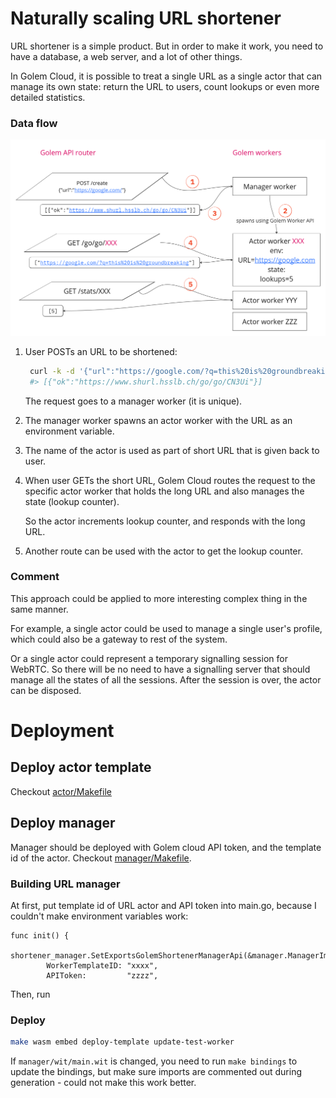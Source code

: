 
# Naturally scaling URL shortener

URL shortener is a simple product.
But in order to make it work, you need to have a database, a web server, and a lot of other things.

In Golem Cloud, it is possible to treat a single URL as a single actor that
can manage its own state: return the URL to users, count lookups or even more detailed statistics.

### Data flow

![dataflow.png](dataflow.png)

1. User POSTs an URL to be shortened:
   ```bash
    curl -k -d '{"url":"https://google.com/?q=this%20is%20groundbreaking"}' https://www.shurl.hsslb.ch/create
    #> [{"ok":"https://www.shurl.hsslb.ch/go/go/CN3Ui"}]
   ```
   The request goes to a manager worker (it is unique).
2. The manager worker spawns an actor worker with the URL as an environment variable.
3. The name of the actor is used as part of short URL that is given back to user.
4. When user GETs the short URL, Golem Cloud routes the request to the specific actor worker
   that holds the long URL and also manages the state (lookup counter).
   
   So the actor increments lookup counter, and responds with the long URL.
5. Another route can be used with the actor to get the lookup counter.


### Comment

This approach could be applied to more interesting complex thing in the same manner.

For example, a single actor could be used to manage a single user's profile,
which could also be a gateway to rest of the system.

Or a single actor could represent a temporary signalling session for WebRTC.
So there will be no need to have a signalling server that should manage all the states of all the sessions.
After the session is over, the actor can be disposed.


# Deployment

## Deploy actor template

Checkout [actor/Makefile](actor/Makefile)

## Deploy manager

Manager should be deployed with Golem cloud API token, and the template id of the actor.
Checkout [manager/Makefile](manager/Makefile).

### Building URL manager

At first, put template id of URL actor and API token into main.go, because I couldn't make environment variables work:
```
func init() {
    shortener_manager.SetExportsGolemShortenerManagerApi(&manager.ManagerImpl{
        WorkerTemplateID: "xxxx",
        APIToken:         "zzzz",
```

Then, run


### Deploy

```bash
make wasm embed deploy-template update-test-worker
```

If `manager/wit/main.wit` is changed, you need to run `make bindings` to update the bindings,
but make sure imports are commented out during generation - could not make this work better.
